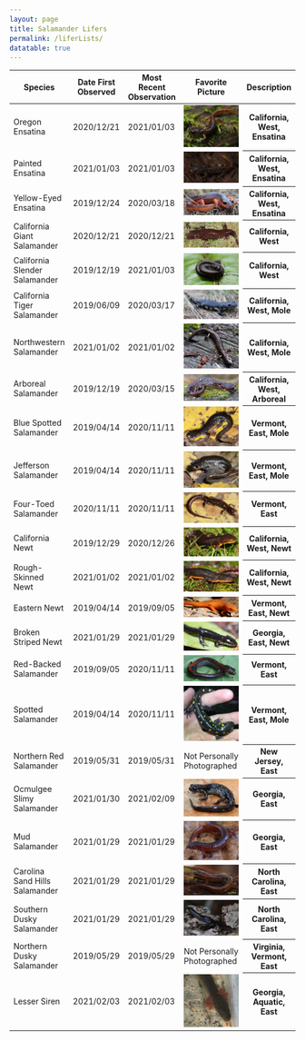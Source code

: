 ```yaml
---
layout: page
title: Salamander Lifers
permalink: /liferLists/
datatable: true
---
```


 <link rel="stylesheet" type="text/css" href="https://cdn.datatables.net/1.10.21/css/jquery.dataTables.css">
  
<script type="text/javascript" charset="utf8" src="https://cdn.datatables.net/1.10.21/js/jquery.dataTables.js"></script>

<table id="table_id" class="display">
    <thead>
        <tr>
            <th>Species</th>
            <th>Date First Observed</th>
            <th>Most Recent Observation</th>
            <th>Favorite Picture</th>
            <th>Description</th>
        </tr>
    </thead>
    <tbody>
        <tr>
            <td>Oregon Ensatina</td>
            <td>2020/12/21</td>
            <td>2021/01/03</td>
            <td><img src="/assets/snakes/lifers/salamanders/oregonEnsatina.jpg" alt="Oregon Ensatina"></td>
            <th>California, West, Ensatina</th>
        </tr>
        <tr>
            <td>Painted Ensatina</td>
            <td>2021/01/03</td>
            <td>2021/01/03</td>
            <td><img src="/assets/snakes/lifers/salamanders/paintedEnsatina.jpg" alt="Painted Ensatina"></td>
            <th>California, West, Ensatina</th>
        </tr>
        <tr>
            <td>Yellow-Eyed Ensatina</td>
            <td>2019/12/24</td>
            <td>2020/03/18</td>
            <td><img src="/assets/snakes/lifers/salamanders/yellowEyedEnsatina.jpg" alt="Yellow-Eyed Ensatina"></td>
            <th>California, West, Ensatina</th>
        </tr>
        <tr>
            <td>California Giant Salamander</td>
            <td>2020/12/21</td>
            <td>2020/12/21</td>
            <td><img src="/assets/snakes/lifers/salamanders/californiaGiantSalamander.jpg" alt="California Giant Salamander"></td>
            <th>California, West</th>
        </tr>
        <tr>
            <td>California Slender Salamander</td>
            <td>2019/12/19</td>
            <td>2021/01/03</td>
            <td><img src="/assets/snakes/lifers/salamanders/californiaSlenderSalamander.jpg" alt="California Slender Salamander"></td>
            <th>California, West</th>
        </tr>
        <tr>
            <td>California Tiger Salamander</td>
            <td>2019/06/09</td>
            <td>2020/03/17</td>
            <td><img src="/assets/snakes/lifers/salamanders/californiaTigerSalamander.jpg" alt="California Tiger Salamander"></td>
            <th>California, West, Mole</th>
        </tr>
        <tr>
            <td>Northwestern Salamander</td>
            <td>2021/01/02</td>
            <td>2021/01/02</td>
            <td><img src="/assets/snakes/lifers/salamanders/northwesternSalamander.jpg" alt="Northwestern Salamander"></td>
            <th>California, West, Mole</th>
        </tr>
        <tr>
            <td>Arboreal Salamander</td>
            <td>2019/12/19</td>
            <td>2020/03/15</td>
            <td><img src="/assets/snakes/lifers/salamanders/arborealSalamander.jpg" alt="Arboreal Salamander"></td>
            <th>California, West, Arboreal</th>
        </tr>
        <tr>
            <td>Blue Spotted Salamander</td>
            <td>2019/04/14</td>
            <td>2020/11/11</td>
            <td><img src="/assets/snakes/lifers/salamanders/blueSpottedSalamander.jpg" alt="Blue Spotted Salamander"></td>
            <th>Vermont, East, Mole</th>
        </tr>
        <tr>
            <td>Jefferson Salamander</td>
            <td>2019/04/14</td>
            <td>2020/11/11</td>
            <td><img src="/assets/snakes/lifers/salamanders/jeffersonSalamander.jpg" alt="Jefferson Salamander"></td>
            <th>Vermont, East, Mole</th>
        </tr>
        <tr>
            <td>Four-Toed Salamander</td>
            <td>2020/11/11</td>
            <td>2020/11/11</td>
            <td><img src="/assets/snakes/lifers/salamanders/fourToedSalamander.jpg" alt="Four-Toed Salamander"></td>
            <th>Vermont, East</th>
        </tr>
        <tr>
            <td>California Newt</td>
            <td>2019/12/29</td>
            <td>2020/12/26</td>
            <td><img src="/assets/snakes/lifers/salamanders/californiaNewt.jpg" alt="California Newt"></td>
            <th>California, West, Newt</th>
        </tr>
        <tr>
            <td>Rough-Skinned Newt</td>
            <td>2021/01/02</td>
            <td>2021/01/02</td>
            <td><img src="/assets/snakes/lifers/salamanders/roughSkinnedNewt.jpg" alt="Rough-Skinned Newt"></td>
            <th>California, West, Newt</th>
        </tr>
        <tr>
            <td>Eastern Newt</td>
            <td>2019/04/14</td>
            <td>2019/09/05</td>
            <td><img src="/assets/snakes/lifers/salamanders/easternNewt.jpg" alt="Eastern Newt"></td>
            <th>Vermont, East, Newt</th>
        </tr>
        <tr>
            <td>Broken Striped Newt</td>
            <td>2021/01/29</td>
            <td>2021/01/29</td>
            <td><img src="/assets/snakes/lifers/salamanders/brokenStripedNewt.jpg" alt="Broken Striped Newt"></td>
            <th>Georgia, East, Newt</th>
        </tr>
        <tr>
            <td>Red-Backed Salamander</td>
            <td>2019/09/05</td>
            <td>2020/11/11</td>
            <td><img src="/assets/snakes/lifers/salamanders/redBackedSalamander.jpg" alt="Red-Backed Salamander"></td>
            <th>Vermont, East</th>
        </tr>
        <tr>
            <td>Spotted Salamander</td>
            <td>2019/04/14</td>
            <td>2020/11/11</td>
            <td><img src="/assets/snakes/lifers/salamanders/spottedSalamander.jpg" alt="Spotted Salamander"></td>
            <th>Vermont, East, Mole</th>
        </tr>
        <tr>
            <td>Northern Red Salamander</td>
            <td>2019/05/31</td>
            <td>2019/05/31</td>
            <td>Not Personally Photographed</td>
            <th>New Jersey, East</th>
        </tr>
        <tr>
            <td>Ocmulgee Slimy Salamander</td>
            <td>2021/01/30</td>
            <td>2021/02/09</td>
            <td><img src="/assets/snakes/lifers/salamanders/ocmulgeeSlimy.jpg" alt="Ocmulgee Slimy Salamander"></td>
            <th>Georgia, East</th>
        </tr>
        <tr>
            <td>Mud Salamander</td>
            <td>2021/01/29</td>
            <td>2021/01/29</td>
            <td><img src="/assets/snakes/lifers/salamanders/mudSalamander.jpg" alt="Mud Salamander"></td>
            <th>Georgia, East</th>
        </tr>
        <tr>
            <td>Carolina Sand Hills Salamander</td>
            <td>2021/01/29</td>
            <td>2021/01/29</td>
            <td><img src="/assets/snakes/lifers/salamanders/carolinaSandHill.jpg" alt="Carolina Sand Hills Salamander"></td>
            <th>North Carolina, East</th>
        </tr>
        <tr>
            <td>Southern Dusky Salamander</td>
            <td>2021/01/29</td>
            <td>2021/01/29</td>
            <td><img src="/assets/snakes/lifers/salamanders/southernDusky.jpg" alt="Southern Dusky Salamander"></td>
            <th>North Carolina, East</th>
        </tr>
        <tr>
            <td>Northern Dusky Salamander</td>
            <td>2019/05/29</td>
            <td>2019/05/29</td>
            <td>Not Personally Photographed</td>
            <th>Virginia, Vermont, East</th>
        </tr>
        <tr>
            <td>Lesser Siren</td>
            <td>2021/02/03</td>
            <td>2021/02/03</td>
            <td><img src="/assets/snakes/lifers/salamanders/lesserSiren.jpg" alt="Lesser Siren"></td>
            <th>Georgia, Aquatic, East</th>
        </tr>
    </tbody>
</table>